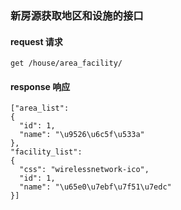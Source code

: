 
### 新房源获取地区和设施的接口


#### request 请求

    get /house/area_facility/

#### response 响应

    ["area_list":
    {
      "id": 1,
      "name": "\u9526\u6c5f\u533a"
    },
    "facility_list":
    {
      "css": "wirelessnetwork-ico",
      "id": 1,
      "name": "\u65e0\u7ebf\u7f51\u7edc"
    }]








